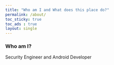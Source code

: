 ```yaml
---
title: "Who am I and What does this place do?"
permalink: /about/
toc_sticky: true
toc_ads : true
layout: single
---
```


### Who am I?
Security Engineer and Android Developer

